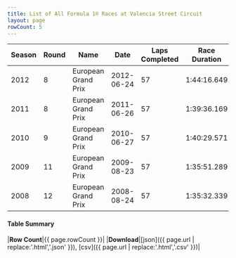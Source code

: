 ```yaml
---
title: List of All Formula 1® Races at Valencia Street Circuit
layout: page
rowCount: 5
---
```


| Season | Round | Name | Date | Laps Completed | Race Duration | Winning Driver | Winning Constructor |
|--|--|--|--|--|--|--|--|
| 2012 | 8 | European Grand Prix | 2012-06-24 | 57 | 1:44:16.649 | Fernando Alonso 🇪🇸 | Ferrari 🇮🇹 |
| 2011 | 8 | European Grand Prix | 2011-06-26 | 57 | 1:39:36.169 | Sebastian Vettel 🇩🇪 | Red Bull 🇦🇹 |
| 2010 | 9 | European Grand Prix | 2010-06-27 | 57 | 1:40:29.571 | Sebastian Vettel 🇩🇪 | Red Bull 🇦🇹 |
| 2009 | 11 | European Grand Prix | 2009-08-23 | 57 | 1:35:51.289 | Rubens Barrichello 🇧🇷 | Brawn 🇬🇧 |
| 2008 | 12 | European Grand Prix | 2008-08-24 | 57 | 1:35:32.339 | Felipe Massa 🇧🇷 | Ferrari 🇮🇹 |

#### Table Summary

|**Row Count**|{{ page.rowCount }}|
|**Download**|[json]({{ page.url | replace:'.html','.json' }}), [csv]({{ page.url | replace:'.html','.csv' }})|
